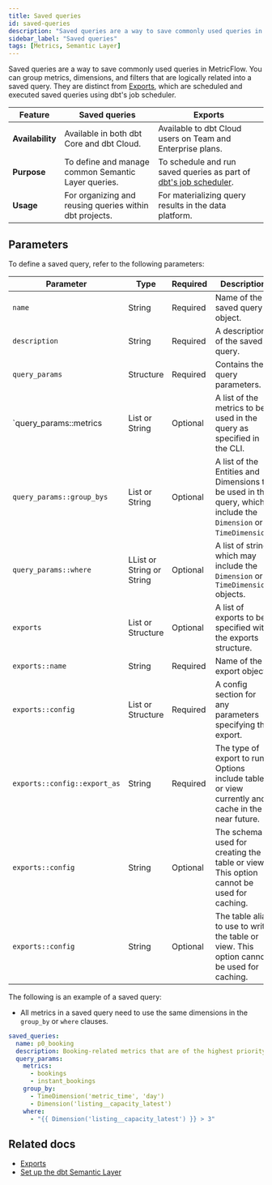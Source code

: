 ```yaml
---
title: Saved queries
id: saved-queries
description: "Saved queries are a way to save commonly used queries in MetricFlow. They can be used to save time and avoid writing the same query over and over again."
sidebar_label: "Saved queries"
tags: [Metrics, Semantic Layer]
---
```


Saved queries are a way to save commonly used queries in MetricFlow. You can group metrics, dimensions, and filters that are logically related into a saved query. They are distinct from [Exports](/docs/use-dbt-semantic-layer/exports), which are scheduled and executed saved queries using dbt's job scheduler.

| Feature      | Saved queries  | Exports    |
|--------------|----------------|------------|
| **Availability**   | Available in both dbt Core and dbt Cloud.  | Available to dbt Cloud users on Team and Enterprise plans. | 
| **Purpose**    | To define and manage common Semantic Layer queries.     | To schedule and run saved queries as part of [dbt's job scheduler](/docs/deploy/job-scheduler). |
| **Usage**   | For organizing and reusing queries within dbt projects. | For materializing query results in the data platform.  |


## Parameters

To define a saved query, refer to the following parameters:

| Parameter | Type    | Required | Description    |
|-------|---------|----------|----------------|
| `name`       | String    | Required     | Name of the saved query object.          |
| `description`     | String      | Required     | A description of the saved query.     |
| `query_params`       | Structure   | Required     | Contains the query parameters. |
| `query_params::metrics   | List or String   | Optional    | A list of the metrics to be used in the query as specified in the CLI. |
| `query_params::group_bys`    | List or String          | Optional    | A list of the Entities and Dimensions to be used in the query, which include the `Dimension` or `TimeDimension`. |
| `query_params::where`        | LList or String  or String | Optional  | A list of string which may include the `Dimension` or `TimeDimension` objects. |
| `exports`     | List or Structure | Optional    | A list of exports to be specified with the exports structure.     |
| `exports::name`       | String               | Required     | Name of the export object.      |
| `exports::config`     | List or Structure     | Required     | A config section for any parameters specifying the export.  |
| `exports::config::export_as` | String    | Required     | The type of export to run. Options include table or view currently and cache in the near future.   |
| `exports::config`   | String   | Optional    | The schema used for creating the table or view. This option cannot be used for caching.   |
| `exports::config`  | String     | Optional    | The table alias to use to write the table or view.  This option cannot be used for caching.  |


The following is an example of a saved query:

* All metrics in a saved query need to use the same dimensions in the `group_by` or `where` clauses.

```yaml
saved_queries:
  name: p0_booking
  description: Booking-related metrics that are of the highest priority.
  query_params:
    metrics:
      - bookings
      - instant_bookings
    group_by:
      - TimeDimension('metric_time', 'day')
      - Dimension('listing__capacity_latest')
    where:
      - "{{ Dimension('listing__capacity_latest') }} > 3"
```

## Related docs

- [Exports](/docs/use-dbt-semantic-layer/exports)
- [Set up the dbt Semantic Layer](/docs/use-dbt-semantic-layer/setup-sl)
